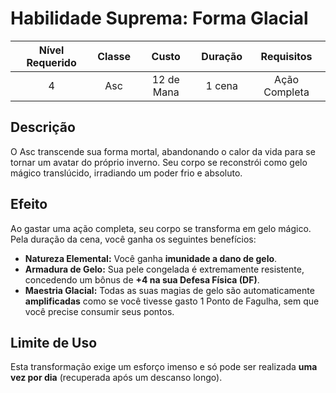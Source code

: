 # Habilidade Suprema: Forma Glacial

| Nível Requerido | Classe | Custo | Duração | Requisitos |
| :---: | :---: | :---: | :---: | :---: |
| 4 | Asc | 12 de Mana | 1 cena | Ação Completa |

## Descrição
O Asc transcende sua forma mortal, abandonando o calor da vida para se tornar um avatar do próprio inverno. Seu corpo se reconstrói como gelo mágico translúcido, irradiando um poder frio e absoluto.

## Efeito
Ao gastar uma ação completa, seu corpo se transforma em gelo mágico. Pela duração da cena, você ganha os seguintes benefícios:

* **Natureza Elemental:** Você ganha **imunidade a dano de gelo**.
* **Armadura de Gelo:** Sua pele congelada é extremamente resistente, concedendo um bônus de **+4 na sua Defesa Física (DF)**.
* **Maestria Glacial:** Todas as suas magias de gelo são automaticamente **amplificadas** como se você tivesse gasto 1 Ponto de Fagulha, sem que você precise consumir seus pontos.

## Limite de Uso
Esta transformação exige um esforço imenso e só pode ser realizada **uma vez por dia** (recuperada após um descanso longo).